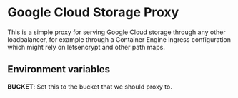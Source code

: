 # Google Cloud Storage Proxy

This is a simple proxy for serving Google Cloud storage through any other loadbalancer,
for example through a Container Engine ingress configuration which might rely on letsencrypt and other path maps.

## Environment variables

**BUCKET**: Set this to the bucket that we should proxy to.

